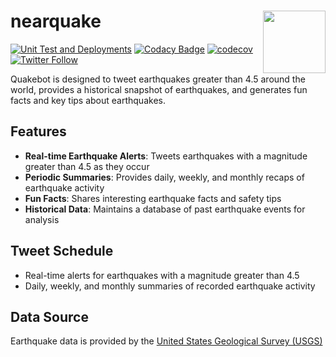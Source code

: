 # nearquake <img src="https://pbs.twimg.com/profile_images/1743452151064473602/RtSpBTLz_400x400.jpg" align="right" width="100">

[![Unit Test and Deployments](https://github.com/dachosen1/nearquake/actions/workflows/workflow.yml/badge.svg)](https://github.com/dachosen1/nearquake/actions/workflows/workflow.yml)
[![Codacy Badge](https://app.codacy.com/project/badge/Grade/6ab3ac4f3c5a4664a5ad4c703041ba2e)](https://app.codacy.com/gh/dachosen1/nearquake/dashboard?utm_source=gh&utm_medium=referral&utm_content=&utm_campaign=Badge_grade)
[![codecov](https://codecov.io/gh/dachosen1/nearquake/branch/master/graph/badge.svg)](https://codecov.io/gh/dachosen1/nearquake)
[![Twitter Follow](https://img.shields.io/badge/%20-@__quakebot_-black?color=14171A&labelColor=00acee&logo=twitter&logoColor=ffffff)](https://twitter.com/quakebot_)

Quakebot is designed to tweet earthquakes greater than 4.5 around the world, provides a historical snapshot of earthquakes, and generates fun facts and key tips about earthquakes.

## Features

- **Real-time Earthquake Alerts**: Tweets earthquakes with a magnitude greater than 4.5 as they occur
- **Periodic Summaries**: Provides daily, weekly, and monthly recaps of earthquake activity
- **Fun Facts**: Shares interesting earthquake facts and safety tips
- **Historical Data**: Maintains a database of past earthquake events for analysis

## Tweet Schedule

- Real-time alerts for earthquakes with a magnitude greater than 4.5
- Daily, weekly, and monthly summaries of recorded earthquake activity

## Data Source

Earthquake data is provided by the [United States Geological Survey (USGS)](https://earthquake.usgs.gov)

